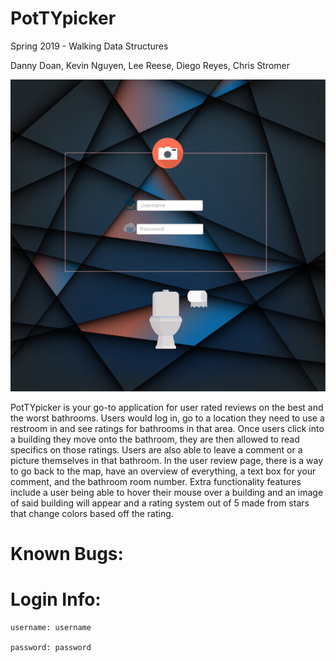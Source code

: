 # PotTYpicker
Spring 2019 - Walking Data Structures

Danny Doan, Kevin Nguyen, Lee Reese, Diego Reyes, Chris Stromer

![alt text](https://github.com/UTSA-CS-3443/PotTYpicker/blob/master/image/Login_Controller.png)

PotTYpicker is your go-to application for user rated reviews on the best and the worst bathrooms. Users would log in, go to a location they need to use a restroom in and see ratings for bathrooms in that area. Once users click into a building they move onto the bathroom, they are then allowed to read specifics on those ratings. Users are also able to leave a comment or a picture themselves in that bathroom. In the user review page, there is a way to go back to the map, have an overview of everything, a text box for your comment, and the bathroom room number. Extra functionality features include a user being able to hover their mouse over a building and an image of said building will appear and a rating system out of 5 made from stars that change colors based off the rating. 

# Known Bugs:

# Login Info:

	username: username
	
	password: password
